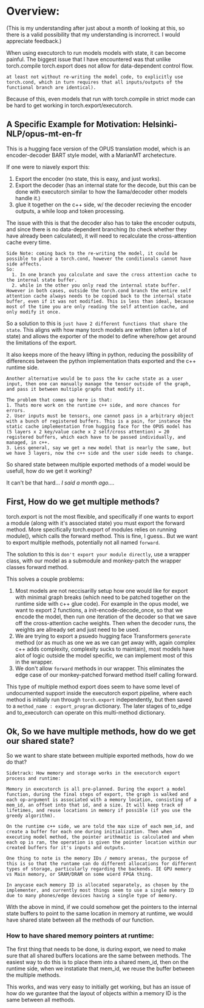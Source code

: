 # Overview:

(This is my understanding after just about a month of looking at this, so there is a valid possibility that my understanding is incrorrect. I would appreciate feedback.)

When using executorch to run models models with state, it can become painful. The biggest issue that I have encountered was that unlike torch.compile torch.export does not allow for data-dependent control flow.

```
at least not without re-writing the model code, to explicitly use torch.cond, which in turn requires that all inputs/outputs of the functional branch are identical). 
```

Because of this, even models that run with torch.compile in strict mode can be hard to get working in torch.export/executorch.

## A Specific Example for Motivation: Helsinki-NLP/opus-mt-en-fr

This is a hugging face version of the OPUS translation model, which is an encoder-decoder BART style model, with a MarianMT archetecture.

If one were to niavely export this:

1. Export the encoder (no state, this is easy, and just works).
2. Export the decoder (has an internal state for the decode, but this can be done with executorch similar to how the llama/decoder other models handle it.)
3. glue it together on the c++ side, w/ the decoder recieving the encoder outputs, a while loop and token processing.

The issue with this is that the decoder also has to take the encoder outputs, and since there is no data-dependent branching (to check whether they have already been calculated), it will need to recalculate the cross-attention cache every time.

```
Side Note: coming back to the re-writing the model, it could be possible to place a torch.cond, however the conditionals cannot have side affects. 
So:
  1. In one branch you calculate and save the cross attention cache to the internal state buffer.
  2. while in the other you only read the internal state buffer.
However in both cases, outside the torch.cond branch the entire self attention cache always needs to be copied back to the internal state buffer, even if it was not modified. This is less than ideal, because most of the time you are only reading the self attention cache, and only modify it once.
```

So a solution to this is `just have 2 different functions that share the state`. This aligns with how many torch models are written (often a lot of state) and allows the exporter of the model to define where/how get around the limitations of the export.

It also keeps more of the heavy lifting in python, reducing the possibility of differences between the python implementation thats exported and the c++ runtime side.

```
Another alternative would be to pass the kv cache state as a user input, then one can manually manage the tensor outside of the graph, and pass it between multiple graphs that modify it.

The problem that comes up here is that:
1. Thats more work on the runtime c++ side, and more chances for errors.
2. User inputs must be tensors, one cannot pass in a arbitrary object with a bunch of registered buffers. This is a pain, for instance the static cache implementation from hugging face for the OPUS model has (5 layers x 2 key/value cache x 2 self/cross attention) = 20 registered buffers, which each have to be passed individually, and managed, in c++.
3. Less general, say we get a new model that is nearly the same, but we have 3 layers, now the c++ side and the user side needs to change.
```

So shared state between multiple exported methods of a model would be usefull, how do we get it working?

It can't be that hard... _I said a month ago...._

## First, How do we get multiple methods?

torch.export is not the most flexible, and specifically if one wants to export a module (along with it's associated state) you must export the forward method. More specifically torch.export of modules relies on running module(), which calls the forward method. This is fine, I guess.. But we want to export multiple methods, potentially not all named `forward`. 

The solution to this is `don't export your module directly`, use a wrapper class, with our model as a submodule and monkey-patch the wrapper classes forward method. 

This solves a couple problems:

1. Most models are not neccisarilly setup how one would like for export with minimal graph breaks (which need to be patched together on the runtime side with c++ glue code). For example in the opus model, we want to export 2 functions, a init-encode-decode_once, so that we encode the model, then run one iteration of the decoder so that we save off the cross-attention cache weights. Then when the decoder runs, the weights are allready set and just need to be used.
2. We are trying to export a psuedo hugging face Transformers `generate` method (or as much as one we as we can get away with, again complex c++ adds complexity, complexity sucks to maintain), most models have alot of logic outside the model specific, we can implement most of this in the wrapper.
3. We don't allow `forward` methods in our wrapper. This eliminates the edge case of our monkey-patched forward method itself calling forward.

This type of multiple method export does seem to have some level of undocumented support inside the executorch export pipeline, where each method is initially run through `torch.export` independently, but then saved to a `method_name : export_program` dictionary. The later stages of to_edge and to_executorch can operate on this multi-method dictionary.

## Ok, So we have multiple methods, how do we get our shared state?

So we want to share state between multiple exported methods, how do we do that?

```
Sidetrack: How memory and storage works in the executorch export process and runtime:

Memory in executorch is all pre-planned. During the export a model function, during the final steps of export, the graph is walked and each op-argument is associated with a memory location, consisting of a mem_id, an offset into that id, and a size. It will keep track of lifetimes, and reuse locations in memory if possible (if you use the greedy algorithm). 

On the runtime c++ side, we are told the max size of each mem_id, and create a buffer for each one during initialization. Then when executing model method, the pointer arithmatic is calculated and when each op is ran, the operation is given the pointer location within our created buffers for it's inputs and outputs.

One thing to note is the memory IDs / memory arenas, the purpose of this is so that the runtame can do different allocations for different types of storage, particularly regarding the backends. IE GPU memory vs Main memory, or SRAM/DRAM on some wierd FPGA thing. 

In anycase each memory ID is allocated separately, as chosen by the implementer, and currently most things seem to use a single memory ID due to many phones/edge devices having a single type of memory.
```

With the above in mind, if we could somehow get the pointers to the internal state buffers to point to the same location in memory at runtime, we would have shared state between all the methods of our function.

### How to have shared memory pointers at runtime:

The first thing that needs to be done, is during export, we need to make sure that all shared buffers locations are the same between methods. The easiest way to do this is to place them into a shared mem_id, then on the runtime side, when we instatiate that mem_id, we reuse the buffer between the multiple methods.

This works, and was very easy to initially get working, but has an issue of how do we gurantee that the layout of objects within a memory ID is the same between all methods.